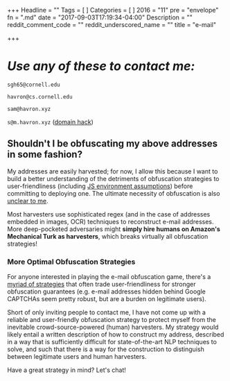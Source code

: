 +++
Headline = ""
Tags = [
]
Categories = [
]
2016 = "11"
pre = "envelope"
fn = ".md"
date = "2017-09-03T17:19:34-04:00"
Description = ""
reddit_comment_code = ""
reddit_underscored_name = ""
title = "e-mail"

+++
# _Use any of these to contact me:_
`sgh65@cornell.edu`

`havron@cs.cornell.edu`

`sam@havron.xyz`

`s@m.havron.xyz` ([domain hack](http://xona.com/2004/11/03.html))


## Shouldn't I be obfuscating my above addresses in some fashion?
My addresses are easily harvested; for now,
I allow this because I want to build a better understanding of the detriments
 of obfuscation strategies to user-friendliness (including 
[JS environment assumptions](https://softwareengineering.stackexchange.com/questions/26179/why-do-people-disable-javascript)) 
before committing to deploying one.
The ultimate necessity of obfuscation is also [unclear to
me](https://www.theguardian.com/technology/2010/dec/21/keeping-email-address-secret-spambots).

Most harvesters use sophisticated regex (and in the
case of addresses embedded in images, OCR)
techniques to reconstruct e-mail addresses. More deep-pocketed adversaries might
**simply hire humans on Amazon's Mechanical Turk as harvesters**, which breaks virtually all obfuscation strategies!

### More Optimal Obfuscation Strategies
For anyone interested in playing the e-mail obfuscation game, 
there's a [myriad of
strategies](https://superuser.com/questions/235937/does-e-mail-address-obfuscation-actually-work)
 that often trade user-friendliness for 
stronger obfuscation guarantees (e.g. e-mail addresses hidden behind Google CAPTCHAs seem pretty robust, but are a burden on legitimate users).

Short of only inviting people to contact me, I have not 
come up with a reliable and user-friendly obfuscation strategy 
to protect myself from the inevitable crowd-source-powered (human) harvesters. 
My strategy would likely entail a written description of how to construct my address,
described in a way that is sufficiently difficult for state-of-the-art NLP techniques to solve,
and such that there is a way for the construction to distinguish between legitimate users and human harvesters. 

Have a great strategy in mind? Let's chat!

